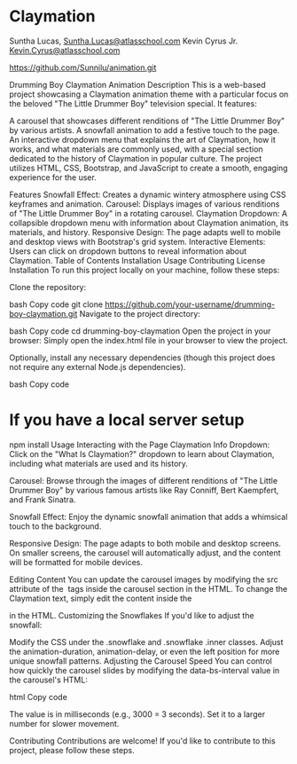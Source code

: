 # Claymation

Suntha Lucas, Suntha.Lucas@atlasschool.com
Kevin Cyrus Jr. Kevin.Cyrus@atlasschool.com

https://github.com/Sunnilu/animation.git


Drumming Boy Claymation Animation
Description
This is a web-based project showcasing a Claymation animation theme with a particular focus on the beloved "The Little Drummer Boy" television special. It features:

A carousel that showcases different renditions of "The Little Drummer Boy" by various artists.
A snowfall animation to add a festive touch to the page.
An interactive dropdown menu that explains the art of Claymation, how it works, and what materials are commonly used, with a special section dedicated to the history of Claymation in popular culture.
The project utilizes HTML, CSS, Bootstrap, and JavaScript to create a smooth, engaging experience for the user.

Features
Snowfall Effect: Creates a dynamic wintery atmosphere using CSS keyframes and animation.
Carousel: Displays images of various renditions of "The Little Drummer Boy" in a rotating carousel.
Claymation Dropdown: A collapsible dropdown menu with information about Claymation animation, its materials, and history.
Responsive Design: The page adapts well to mobile and desktop views with Bootstrap's grid system.
Interactive Elements: Users can click on dropdown buttons to reveal information about Claymation.
Table of Contents
Installation
Usage
Contributing
License
Installation
To run this project locally on your machine, follow these steps:

Clone the repository:

bash
Copy code
git clone https://github.com/your-username/drumming-boy-claymation.git
Navigate to the project directory:

bash
Copy code
cd drumming-boy-claymation
Open the project in your browser: Simply open the index.html file in your browser to view the project.

Optionally, install any necessary dependencies (though this project does not require any external Node.js dependencies).

bash
Copy code
# If you have a local server setup
npm install
Usage
Interacting with the Page
Claymation Info Dropdown: Click on the "What Is Claymation?" dropdown to learn about Claymation, including what materials are used and its history.

Carousel: Browse through the images of different renditions of "The Little Drummer Boy" by various famous artists like Ray Conniff, Bert Kaempfert, and Frank Sinatra.

Snowfall Effect: Enjoy the dynamic snowfall animation that adds a whimsical touch to the background.

Responsive Design: The page adapts to both mobile and desktop screens. On smaller screens, the carousel will automatically adjust, and the content will be formatted for mobile devices.

Editing Content
You can update the carousel images by modifying the src attribute of the <img> tags inside the carousel section in the HTML.
To change the Claymation text, simply edit the content inside the <div id="what-is-claymation-content"> in the HTML.
Customizing the Snowflakes
If you'd like to adjust the snowfall:

Modify the CSS under the .snowflake and .snowflake .inner classes.
Adjust the animation-duration, animation-delay, or even the left position for more unique snowfall patterns.
Adjusting the Carousel Speed
You can control how quickly the carousel slides by modifying the data-bs-interval value in the carousel's HTML:

html
Copy code
<div id="multiCarousel" class="carousel slide" data-bs-interval="3000">
The value is in milliseconds (e.g., 3000 = 3 seconds). Set it to a larger number for slower movement.

Contributing
Contributions are welcome! If you'd like to contribute to this project, please follow these steps.
